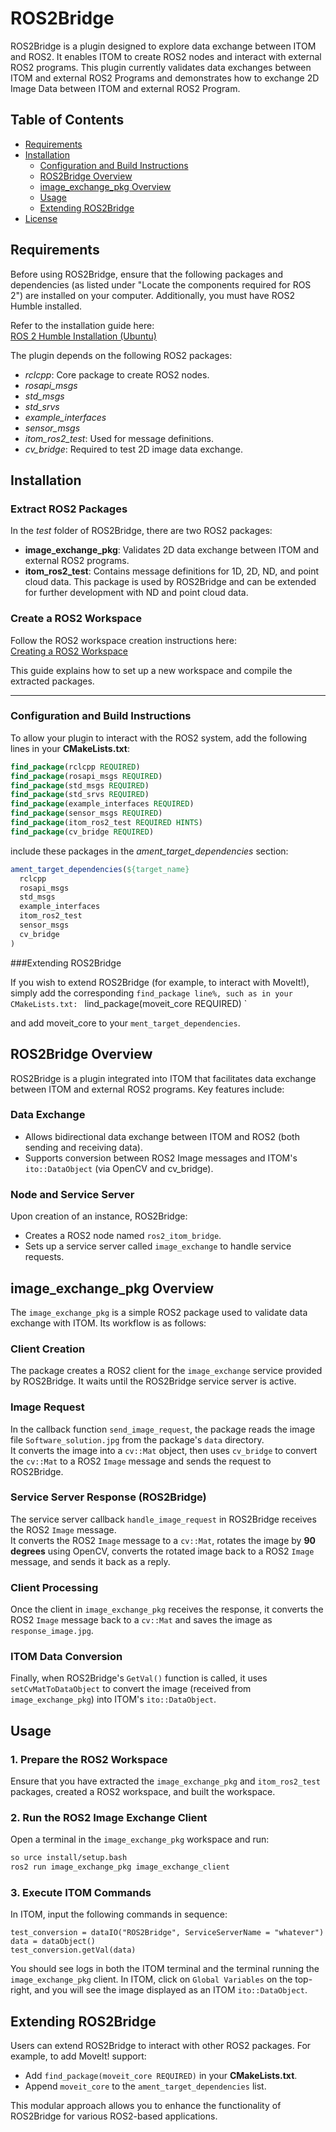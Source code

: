 # ROS2Bridge

ROS2Bridge is a plugin designed to explore data exchange between ITOM and ROS2. It enables ITOM to create ROS2 nodes and interact with external ROS2 programs. This plugin currently validates data exchanges between ITOM and external ROS2 Programs and demonstrates how to exchange 2D Image Data between ITOM and external ROS2 Program.


## Table of Contents

- [Requirements](#requirements)
- [Installation](#installation)
  - [Configuration and Build Instructions](#configuration-and-build-instructions)
  - [ROS2Bridge Overview](#ros2bridge-overview)
  - [image_exchange_pkg Overview](#image_exchange_pkg-overview)
  - [Usage](#usage)
  - [Extending ROS2Bridge](#extending-ros2bridge)
- [License](#license)


## Requirements

Before using ROS2Bridge, ensure that the following packages and dependencies (as listed under "Locate the components required for ROS 2") are installed on your computer. Additionally, you must have ROS2 Humble installed.

Refer to the installation guide here:  
[ROS 2 Humble Installation (Ubuntu)](https://docs.ros.org/en/humble/Installation/Ubuntu-Install-Debs.html)

The plugin depends on the following ROS2 packages:

- *rclcpp*: Core package to create ROS2 nodes.
- *rosapi_msgs*
- *std_msgs*
- *std_srvs*
- *example_interfaces*
- *sensor_msgs*
- *itom_ros2_test*: Used for message definitions.
- *cv_bridge*: Required to test 2D image data exchange.




## Installation

### Extract ROS2 Packages

In the *test* folder of ROS2Bridge, there are two ROS2 packages:

- **image_exchange_pkg**: Validates 2D data exchange between ITOM and external ROS2 programs.
- **itom_ros2_test**: Contains message definitions for 1D, 2D, ND, and point cloud data. This package is used by ROS2Bridge and can be extended for further development with ND and point cloud data.

### Create a ROS2 Workspace

Follow the ROS2 workspace creation instructions here:  
[Creating a ROS2 Workspace](https://docs.ros.org/en/foxy/Tutorials/Beginner-Client-Libraries/Creating-A-Workspace/Creating-A-Workspace.html)  

This guide explains how to set up a new workspace and compile the extracted packages.

---

### Configuration and Build Instructions

To allow your plugin to interact with the ROS2 system, add the following lines in your **CMakeLists.txt**:

```cmake
find_package(rclcpp REQUIRED)
find_package(rosapi_msgs REQUIRED)
find_package(std_msgs REQUIRED)
find_package(std_srvs REQUIRED)
find_package(example_interfaces REQUIRED)
find_package(sensor_msgs REQUIRED)
find_package(itom_ros2_test REQUIRED HINTS)
find_package(cv_bridge REQUIRED)
```
include these packages in the *ament_target_dependencies* section:
```cmake
ament_target_dependencies(${target_name}
  rclcpp
  rosapi_msgs
  std_msgs
  example_interfaces
  itom_ros2_test
  sensor_msgs
  cv_bridge
)
```
###Extending ROS2Bridge

If you wish to extend ROS2Bridge (for example, to interact with MoveIt!), simply add the corresponding `find_package line%, such as in your CMakeLists.txt:
`
lind_package(moveit_core REQUIRED)
`

and add moveit_core to your `ment_target_dependencies`.


## ROS2Bridge Overview

ROS2Bridge is a plugin integrated into ITOM that facilitates data exchange between ITOM and external ROS2 programs. Key features include:

### Data Exchange
- Allows bidirectional data exchange between ITOM and ROS2 (both sending and receiving data).
- Supports conversion between ROS2 Image messages and ITOM's `ito::DataObject` (via OpenCV and cv_bridge).

### Node and Service Server
Upon creation of an instance, ROS2Bridge:
- Creates a ROS2 node named `ros2_itom_bridge`.
- Sets up a service server called `image_exchange` to handle service requests.



## image_exchange_pkg Overview

The `image_exchange_pkg` is a simple ROS2 package used to validate data exchange with ITOM. Its workflow is as follows:

### Client Creation
The package creates a ROS2 client for the `image_exchange` service provided by ROS2Bridge. It waits until the ROS2Bridge service server is active.

### Image Request
In the callback function `send_image_request`, the package reads the image file `Software_solution.jpg` from the package's `data` directory.  
It converts the image into a `cv::Mat` object, then uses `cv_bridge` to convert the `cv::Mat` to a ROS2 `Image` message and sends the request to ROS2Bridge.

### Service Server Response (ROS2Bridge)
The service server callback `handle_image_request` in ROS2Bridge receives the ROS2 `Image` message.  
It converts the ROS2 `Image` message to a `cv::Mat`, rotates the image by **90 degrees** using OpenCV, converts the rotated image back to a ROS2 `Image` message, and sends it back as a reply.

### Client Processing
Once the client in `image_exchange_pkg` receives the response, it converts the ROS2 `Image` message back to a `cv::Mat` and saves the image as `response_image.jpg`.

### ITOM Data Conversion
Finally, when ROS2Bridge's `GetVal()` function is called, it uses `setCvMatToDataObject` to convert the image (received from `image_exchange_pkg`) into ITOM's `ito::DataObject`.



## Usage

### 1. Prepare the ROS2 Workspace
Ensure that you have extracted the `image_exchange_pkg` and `itom_ros2_test` packages, created a ROS2 workspace, and built the workspace.

### 2. Run the ROS2 Image Exchange Client
Open a terminal in the `image_exchange_pkg` workspace and run:

```bash
so urce install/setup.bash
ros2 run image_exchange_pkg image_exchange_client
```

### 3.  Execute ITOM Commands

In ITOM, input the following commands in sequence:

```ypagon
test_conversion = dataIO("ROS2Bridge", ServiceServerName = "whatever")
data = dataObject()
test_conversion.getVal(data)
```

 You should see logs in both the ITOM terminal and the terminal running the `image_exchange_pkg` client.  In ITOM, click on `Global Variables` on the top-right, and you will see the image displayed as an ITOM `ito::DataObject`.


## Extending ROS2Bridge

Users can extend ROS2Bridge to interact with other ROS2 packages. For example, to add MoveIt! support:

- Add `find_package(moveit_core REQUIRED)` in your **CMakeLists.txt**.
- Append `moveit_core` to the `ament_target_dependencies` list.

This modular approach allows you to enhance the functionality of ROS2Bridge for various ROS2-based applications.


